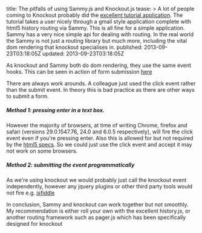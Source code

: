 title: The pitfalls of using Sammy.js and Knockout.js
tease: >
        A lot of people coming to Knockout probably did the [excellent tutorial application](http://learn.knockoutjs.com/). The tutorial takes a user nicely through a gmail style application complete with html5 history routing via Sammy. This is all fine for a simple application. Sammy has a very nice simple api for dealing with routing. In the real world the Sammy is not just a routing library but much more, including the vital dom rendering that knockout specialises in.
published: 2013-09-23T03:18:05Z
updated: 2013-09-23T03:18:05Z


As knockout and Sammy both do dom rendering, they use the same event hooks. This can be seen in action of form submission [here](https://github.com/fredkingham/Sammy-knockout-conflict)


There are always work arounds. A colleague just used the click event rather than the submit event. In theory this 
is bad practice as there are other ways to submit a form. 


##### Method 1: pressing enter in a text box.

However the majority of browsers, at time of writing Chrome, firefox and safari (versions 29.0.1547.76, 24.0 and 6.0.5 respectively),  will fire the click event even if you're pressing enter. Also this is allowed for but not required by the [html5 specs](http://dev.w3.org/html5/spec-preview/constraints.html#implicit-submission"). So we could just use the click event and accept it may not work on some browsers. 


##### Method 2: submitting the event programmatically


As we're using knockout we would probably just call the knockout event independently, however any jquery plugins or other third party tools would not fire e.g. [jsfiddle](http://jsfiddle.net/MkrRu/8/)

In conclusion, Sammy and knockout can work together but not smoothly. My recommendation is either roll your own with the excellent history.js, or another routing framework such as pager.js which has been specifically designed for knockout
